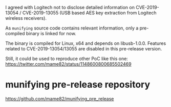 I agreed with Logitech not to disclose detailed information on CVE-2019-13054 / CVE-2019-13055 (USB based AES key extraction from Logitech wireless receivers).

As `munifying` source code contains relevant information, only a pre-compiled binary is linked for now.

The binary is compiled for Linux, x64 and depends on libusb-1.0.0.
Features related to CVE-2019-13054/13055 are disabled in this pre-release version.

Still, it could be used to reproduce other PoC like this one: https://twitter.com/mame82/status/1148600800685502469

# munifying pre-release repository

https://github.com/mame82/munifying_pre_release
